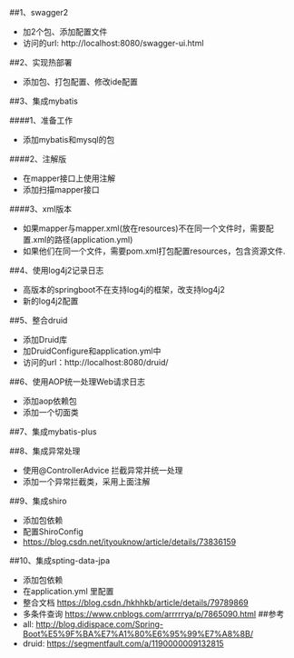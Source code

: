 ##1、swagger2
- 加2个包、添加配置文件
- 访问的url: http://localhost:8080/swagger-ui.html

##2、实现热部署
- 添加包、打包配置、修改ide配置

##3、集成mybatis

####1、准备工作
- 添加mybatis和mysql的包

####2、注解版
- 在mapper接口上使用注解
- 添加扫描mapper接口

####3、xml版本
- 如果mapper与mapper.xml(放在resources)不在同一个文件时，需要配置.xml的路径(application.yml)
- 如果他们在同一个文件，需要pom.xml打包配置resources，包含资源文件.

##4、使用log4j2记录日志
- 高版本的springboot不在支持log4j的框架，改支持log4j2
- 新的log4j2配置

##5、整合druid
- 添加Druid库
- 加DruidConfigure和application.yml中
- 访问的url：http://localhost:8080/druid/

##6、使用AOP统一处理Web请求日志
- 添加aop依赖包
- 添加一个切面类

##7、集成mybatis-plus

##8、集成异常处理
- 使用@ControllerAdvice 拦截异常并统一处理
- 添加一个异常拦截类，采用上面注解

##9、集成shiro
- 添加包依赖
- 配置ShiroConfig
- https://blog.csdn.net/ityouknow/article/details/73836159

##10、集成spting-data-jpa
- 添加包依赖
- 在application.yml 里配置
- 整合文档  https://blog.csdn./hkhhkb/article/details/79789869
- 多条件查询 https://www.cnblogs.com/arrrrrya/p/7865090.html
##参考
- all: http://blog.didispace.com/Spring-Boot%E5%9F%BA%E7%A1%80%E6%95%99%E7%A8%8B/
- druid: https://segmentfault.com/a/1190000009132815